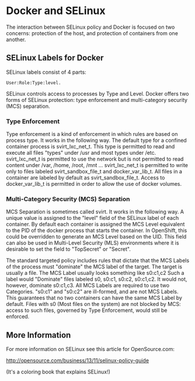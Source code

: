 # Docker and SELinux

The interaction between SELinux policy and Docker is focused on two concerns:
protection of the host, and protection of containers from one another.

## SELinux Labels for Docker

SELinux labels consist of 4 parts:

    User:Role:Type:level.

SELinux controls access to processes by Type and Level.
Docker offers two forms of SELinux protection: type enforcement and
multi-category security (MCS) separation.

### Type Enforcement

Type enforcement is a kind of enforcement in which rules are based on 
process type. It works in the following way. The default type for a confined
container process is svirt_lxc_net_t.  This type is permitted to
read and execute all files "types" under /usr and most types under /etc.
svirt_lxc_net_t is permitted to use the network but is not permitted to 
read content under /var, /home, /root, /mnt ...  svirt_lxc_net_t is permitted
to write only to files labeled svirt_sandbox_file_t and docker_var_lib_t.
All files in a container are labeled by default as svirt_sandbox_file_t. 
Access to docker_var_lib_t is permitted in order to allow the use of docker 
volumes.

### Multi-Category Security (MCS) Separation

MCS Separation is sometimes called svirt. It works in the following way.
A unique value is assigned to the "level" field of the SELinux label of 
each container.  By default each container is assigned the MCS Level 
equivalent to the PID of the docker process that starts the container.
In OpenShift, this could be overridden to generate an MCS
Level based on the UID.  This field can also be used in Multi-Level Security (MLS) 
environments where it is desirable to set the field to "TopSecret" or "Secret".

The standard targeted policy includes rules that dictate that the MCS Labels of
the process must "dominate" the MCS label of the target. The target is usually
a file. The MCS Label usually looks something like s0:c1,c2  Such a label
would "Dominate" files labeled s0, s0:c1, s0:c2, s0:c1,c2.  It
would not, however, dominate s0:c1,c3.  All MCS Labels are required to use two Categories.
"s0:c1" and "s0:c2" are ill-formed, and are not MCS Labels. This guarantees that
no two containers can have the same MCS Label by default.  Files with s0 (Most files on
the system) are not blocked by MCS: access to such files, governed by Type Enforcement,
would still be enforced.

## More Information

For more information on SELinux see this article for OpenSource.com: 

http://opensource.com/business/13/11/selinux-policy-guide

(It's a coloring book that explains SELinux!)
